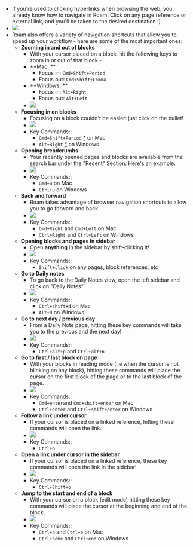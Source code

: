 - If you're used to clicking hyperlinks when browsing the web, you already know how to navigate in Roam! Click on any page reference or external link, and you'll be taken to the desired destination :)
- ![](https://firebasestorage.googleapis.com/v0/b/firescript-577a2.appspot.com/o/imgs%2Fapp%2Fhelp-documentation%2F-yQdrK2WEG.gif?alt=media&token=5c188f8f-3fc2-43d8-b965-6387e0ac3ad1)
- Roam also offers a variety of navigation shortcuts that allow you to speed up your workflow - here are some of the most important ones: 
    - **Zooming in and out of blocks**
        - With your cursor placed on a block, hit the following keys to zoom in or out of that block - 
        - **Mac: **
            - Focus in: `Cmd+Shift+Period`
            - Focus out: `Cmd+Shift+Comma`
        - **Windows: **
            - Focus in: `Alt+Right`
            - Focus out: `Alt+Left`
        - ![](https://firebasestorage.googleapis.com/v0/b/firescript-577a2.appspot.com/o/imgs%2Fapp%2Fhelp-documentation%2FtqHirgtMO_.gif?alt=media&token=87357662-1a08-4b67-b85f-d0c224182b7a)
    - **Focusing in on blocks**
        - Focusing on a block couldn't be easier: just click on the bullet!
        - ![](https://firebasestorage.googleapis.com/v0/b/firescript-577a2.appspot.com/o/imgs%2Fapp%2Fhelp-documentation%2FYgAwR6TLsr.gif?alt=media&token=3bd61b2d-d661-47f9-8679-f5beedcee236)
        - Key Commands::
            - `Cmd+Shift+Period` [*](((Pk8lkM2_w))) on Mac
            - `Alt+Right` [*](Navigation.md) on Windows
    - **Opening breadcrumbs**
        - Your recently opened pages and blocks are available from the search bar under the "Recent" Section. Here's an example: 
        - ![](https://firebasestorage.googleapis.com/v0/b/firescript-577a2.appspot.com/o/imgs%2Fapp%2Fhelp-documentation%2Ff9lWrKeukf.gif?alt=media&token=7c43fb1a-b505-44ad-b3d2-2c6cfdbf9219)
        - Key Commands::
            - `Cmd+u` on Mac
            - `Ctrl+u` on Windows
    - **Back and forward**
        - Roam takes advantage of browser navigation shortcuts to allow you to go forward and back. 
        - ![](https://firebasestorage.googleapis.com/v0/b/firescript-577a2.appspot.com/o/imgs%2Fapp%2Fhelp-documentation%2FfT-l8KNveN.gif?alt=media&token=083c01d8-476f-43b3-bdbe-d812b7499bc0)
        - Key Commands::
            - `Cmd+Right` and `Cmd+Left` on Mac
            - `Ctrl+Right` and `Ctrl+Left` on Windows
    - **Opening blocks and pages in sidebar**
        - Open **anything** in the sidebar by shift-clicking it!
        - ![](https://firebasestorage.googleapis.com/v0/b/firescript-577a2.appspot.com/o/imgs%2Fapp%2Fhelp-documentation%2FnGag3VEJSH.gif?alt=media&token=89c4f99e-90f8-4d5f-a68d-e82fdd8eb57d)
        - Key Commands::
            - `Shift+click` on any pages, block references, etc
    - **Go to Daily notes**
        - To go back to the Daily Notes view, open the left sidebar and click on "Daily Notes"
        - ![](https://firebasestorage.googleapis.com/v0/b/firescript-577a2.appspot.com/o/imgs%2Fapp%2Fhelp-documentation%2FcYeZw71gEA.gif?alt=media&token=6c32504f-4f8d-4841-8840-8cd7adb5dc8d)
        - Key Commands::
            - `Ctrl+shift+d` on Mac
            - `Alt+d` on Windows
    - **Go to next day / previous day**
        - From a Daily Note page, hitting these key commands will take you to the previous and the next day! 
        - ![](https://firebasestorage.googleapis.com/v0/b/firescript-577a2.appspot.com/o/imgs%2Fapp%2Fhelp-documentation%2F2a6LfUawVz.gif?alt=media&token=9ddc91b2-bb1c-4816-8c1f-c25be57e273b)
        - Key Commands::
            - `Ctrl+alt+p` and `Ctrl+alt+n` 
    - **Go to first / last block on page**
        - With your blocks in reading mode (i.e when the cursor is not blinking on any block), hitting these commands will place the cursor on the first block of the page or to the last block of the page.
        - ![](https://firebasestorage.googleapis.com/v0/b/firescript-577a2.appspot.com/o/imgs%2Fapp%2Fhelp-documentation%2F-NGwXfmjDz.gif?alt=media&token=2ccbebf6-f89a-4ad8-a391-13010ccf95d2)
        - Key Commands::
            - `Cmd+enter`and `Cmd+shift+enter` on Mac
            - `Ctrl+enter` and `Ctrl+shift+enter` on Windows
    - **Follow a link under cursor**
        - If your cursor is placed on a linked reference, hitting these commands will open the link. 
        - ![](https://firebasestorage.googleapis.com/v0/b/firescript-577a2.appspot.com/o/imgs%2Fapp%2Fhelp-documentation%2FduTr5hTjZt.gif?alt=media&token=c5c26287-9df1-4472-921f-c6b4af4f154e)
        - Key Commands::
            - `Ctrl+o`
    - **Open a link under cursor in the sidebar**
        - If your cursor is placed on a linked reference, these key commands will open the link in the sidebar!
        - ![](https://firebasestorage.googleapis.com/v0/b/firescript-577a2.appspot.com/o/imgs%2Fapp%2Fhelp-documentation%2FsvakjNFVH8.gif?alt=media&token=157c7665-5c95-4a55-ba86-879a4c1ad1dc)
        - Key Commands::
            - `Ctrl+Shift+o`
    - **Jump to the start and end of a block**
        - With your cursor on a block (edit mode) hitting these key commands will place the cursor at the beginning and end of the block.
        - ![](https://firebasestorage.googleapis.com/v0/b/firescript-577a2.appspot.com/o/imgs%2Fapp%2Fhelp-documentation%2FEDvGeabLez.gif?alt=media&token=92c2ee8a-6da2-41f2-b018-46daf4b3fa71)
        - Key Commands::
            - `Ctrl+a` and `Ctrl+e` on Mac
            - `Ctrl+home` and `Ctrl+end` on Windows